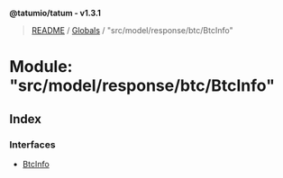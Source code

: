 **@tatumio/tatum - v1.3.1**

> [README](../README.md) / [Globals](../globals.md) / "src/model/response/btc/BtcInfo"

# Module: "src/model/response/btc/BtcInfo"

## Index

### Interfaces

* [BtcInfo](../interfaces/_src_model_response_btc_btcinfo_.btcinfo.md)
